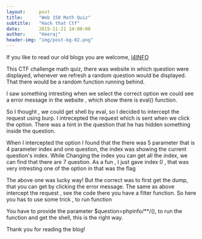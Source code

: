 ```yaml
---
layout:     post
title:      "Web 150 Math Quiz"
subtitle:   "Hack that Ctf"
date:       2015-11-21 14:00:00
author:     "Heeraj"
header-img: "img/post-bg-02.png"
---
```

<script async src="//pagead2.googlesyndication.com/pagead/js/adsbygoogle.js"></script>
<!-- ad -->
<ins class="adsbygoogle"
     style="display:block"
     data-ad-client="ca-pub-0540814478217300"
     data-ad-slot="5956699124"
     data-ad-format="auto"></ins>
<script>
(adsbygoogle = window.adsbygoogle || []).push({});
</script>
<p> If you like to read our old blogs you are welcome, <a href="http://heeraj123.wordpress.com">I4INFO</a> </p>

<p>This CTF challenge math quiz, there was website in which question were displayed, whenever we refresh a random question would be displayed. That there would be a random function running behind. </p>

<p>I saw something intresting when we select the correct option we could see a error message in the website , which show there is eval() function.</p>

<p>So I thought , we could get shell by eval, so I decided to intercept the request using burp. I intrecepted the request which is sent when we click the option. There was a hint in the question that he has hidden something inside the question. </p>

<p>When I intercepted the option I found that the there was 5 parameter that is 4 parameter index and one question,
the index was showing the current question's index. While Changing the index you can get all the index, we can find that there are 7 question. As a fun , I just gave index 0 , that was very intresting one of the option in that was the flag</p> 

<p>The above one was lucky way! But the correct was to first get the dump, that you can get by clicking the error message. The same as above intercept the request , see the code there you have a filter function. So here you has to use some trick , to run function</p>

<p>You have to provide the parameter $question=phpinfo/**/(), to run the function and get the shell, this is the right way.</p>

<p>Thank you for reading the blog! </p>
